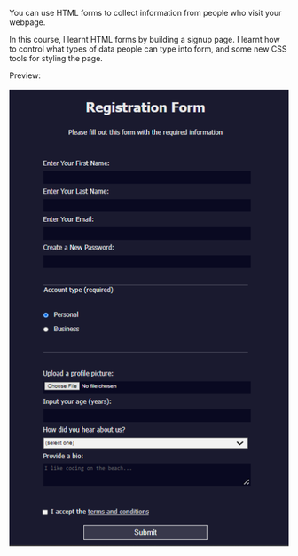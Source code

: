 You can use HTML forms to collect information from people who visit your webpage.

In this course, I learnt HTML forms by building a signup page. I learnt how to control what types of data people can type into form, and some new CSS tools for styling the page.

Preview:
<br>
<br>
![preview_image](image.png)